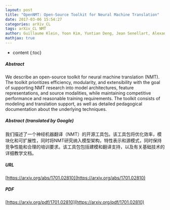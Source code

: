 ```yaml
---
layout: post
title: "OpenNMT: Open-Source Toolkit for Neural Machine Translation"
date: 2017-03-06 15:54:27
categories: arXiv_CL
tags: arXiv_CL NMT
author: Guillaume Klein, Yoon Kim, Yuntian Deng, Jean Senellart, Alexander M. Rush
mathjax: true
---
```


* content
{:toc}

##### Abstract
We describe an open-source toolkit for neural machine translation (NMT). The toolkit prioritizes efficiency, modularity, and extensibility with the goal of supporting NMT research into model architectures, feature representations, and source modalities, while maintaining competitive performance and reasonable training requirements. The toolkit consists of modeling and translation support, as well as detailed pedagogical documentation about the underlying techniques.

##### Abstract (translated by Google)
我们描述了一个神经机器翻译（NMT）的开源工具包。该工具包将优化效率，模块化和可扩展性，同时将NMT研究纳入模型架构，特性表示和源模式，同时保持竞争性能和合理的培训要求。该工具包包括建模和翻译支持，以及有关基础技术的详细教学文档。

##### URL
[https://arxiv.org/abs/1701.02810](https://arxiv.org/abs/1701.02810)

##### PDF
[https://arxiv.org/pdf/1701.02810](https://arxiv.org/pdf/1701.02810)

